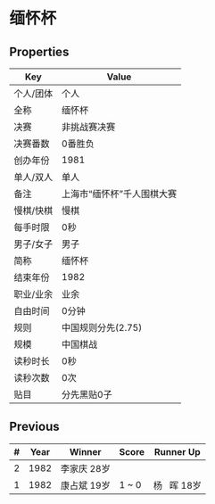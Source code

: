 # 缅怀杯

## Properties

| Key | Value |
| --- | ----- |
| 个人/团体 | 个人 |
| 全称 | 缅怀杯 |
| 决赛 | 非挑战赛决赛 |
| 决赛番数 | 0番胜负 |
| 创办年份 | 1981 |
| 单人/双人 | 单人 |
| 备注 | 上海市“缅怀杯”千人围棋大赛 |
| 慢棋/快棋 | 慢棋 |
| 每手时限 | 0秒 |
| 男子/女子 | 男子 |
| 简称 | 缅怀杯 |
| 结束年份 | 1982 |
| 职业/业余 | 业余 |
| 自由时间 | 0分钟 |
| 规则 | 中国规则分先(2.75) |
| 规模 | 中国棋战 |
| 读秒时长 | 0秒 |
| 读秒次数 | 0次 |
| 贴目 | 分先黑贴0子 |

## Previous

| # | Year | Winner | Score | Runner Up |
| --- | --- | --- | --- | --- |
| 2 | 1982 | 李家庆 28岁 |  |  |
| 1 | 1982 | 康占斌 19岁 | 1 ~ 0 | 杨   晖 18岁 |

